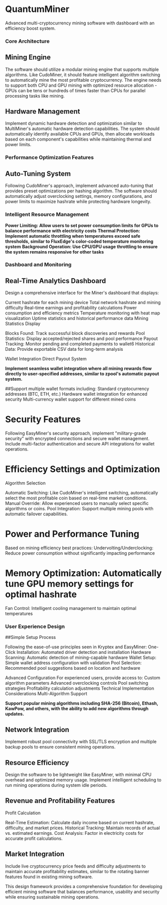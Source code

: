 # QuantumMiner
Advanced multi-cryptocurrency mining software with dashboard with an efficiency boost system.

### Core Architecture

## Mining Engine
The software should utilize a modular mining engine that supports multiple algorithms. Like CudoMiner, it should feature intelligent algorithm switching to automatically mine the most profitable cryptocurrency. The engine needs to support both CPU and GPU mining with optimized resource allocation - GPUs can be tens or hundreds of times faster than CPUs for parallel processing tasks like mining.

## Hardware Management
Implement dynamic hardware detection and optimization similar to MultiMiner's automatic hardware detection capabilities. The system should automatically identify available CPUs and GPUs, then allocate workloads based on each component's capabilities while maintaining thermal and power limits.

### Performance Optimization Features
## Auto-Tuning System
Following CudoMiner's approach, implement advanced auto-tuning that provides preset optimizations per hashing algorithm. The software should automatically adjust overclocking settings, memory configurations, and power limits to maximize hashrate while protecting hardware longevity.

### Intelligent Resource Management

**Power Limiting: Allow users to set power consumption limits for GPUs to balance performance with electricity costs**
**Thermal Protection: Implement automatic throttling when temperatures exceed safe thresholds, similar to FluxEdge's color-coded temperature monitoring system**
**Background Operation: Use CPU/GPU usage throttling to ensure the system remains responsive for other tasks**

### Dashboard and Monitoring
## Real-Time Analytics Dashboard
Design a comprehensive interface for the Miner's dashboard that displays:

Current hashrate for each mining device
Total network hashrate and mining difficulty
Real-time earnings and profitability calculations
Power consumption and efficiency metrics
Temperature monitoring with heat map visualization
Uptime statistics and historical performance data
Mining Statistics Display

Blocks Found: Track successful block discoveries and rewards
Pool Statistics: Display accepted/rejected shares and pool performance
Payout Tracking: Monitor pending and completed payments to wallet6
Historical Data: Provide exportable CSV data for long-term analysis

Wallet Integration
Direct Payout System

**Implement seamless wallet integration where all mining rewards flow directly to user-specified addresses, similar to zpool's automatic payout system.**

##Support multiple wallet formats including:
Standard cryptocurrency addresses (BTC, ETH, etc.)
Hardware wallet integration for enhanced security
Multi-currency wallet support for different mined coins

# Security Features
Following EasyMiner's security approach, implement "military-grade security" with encrypted connections and secure wallet management. Include multi-factor authentication and secure API integrations for wallet operations.

# Efficiency Settings and Optimization
Algorithm Selection

Automatic Switching: Like CudoMiner's intelligent switching, automatically select the most profitable coin based on real-time market conditions.
Manual Override: Allow experienced users to manually select specific algorithms or coins.
Pool Integration: Support multiple mining pools with automatic failover capabilities.

# Power and Performance Tuning
Based on mining efficiency best practices:
Undervolting/Underclocking: Reduce power consumption without significantly impacting performance

# Memory Optimization: Automatically tune GPU memory settings for optimal hashrate
Fan Control: Intelligent cooling management to maintain optimal temperatures

### User Experience Design
##Simple Setup Process

Following the ease-of-use principles seen in Kryptex and EasyMiner:
One-Click Installation: Automated driver detection and installation
Hardware Scanning: Automatic detection of mining-capable hardware
Wallet Setup: Simple wallet address configuration with validation
Pool Selection: Recommended pool suggestions based on location and hardware

Advanced Configuration
For experienced users, provide access to:
Custom algorithm parameters
Advanced overclocking controls
Pool switching strategies
Profitability calculation adjustments
Technical Implementation Considerations
Multi-Algorithm Support

**Support popular mining algorithms including SHA-256 (Bitcoin), Ethash, KawPow, and others, with the ability to add new algorithms through updates.**

## Network Integration
Implement robust pool connectivity with SSL/TLS encryption and multiple backup pools to ensure consistent mining operations.

## Resource Efficiency
Design the software to be lightweight like EasyMiner, with minimal CPU overhead and optimized memory usage. Implement intelligent scheduling to run mining operations during system idle periods.

## Revenue and Profitability Features
Profit Calculation

Real-Time Estimation: Calculate daily income based on current hashrate, difficulty, and market prices.
Historical Tracking: Maintain records of actual vs. estimated earnings.
Cost Analysis: Factor in electricity costs for accurate profit calculations.

## Market Integration
Include live cryptocurrency price feeds and difficulty adjustments to maintain accurate profitability estimates, similar to the rotating banner features found in existing mining software.

This design framework provides a comprehensive foundation for developing efficient mining software that balances performance, usability and security while ensuring sustainable mining operations.
